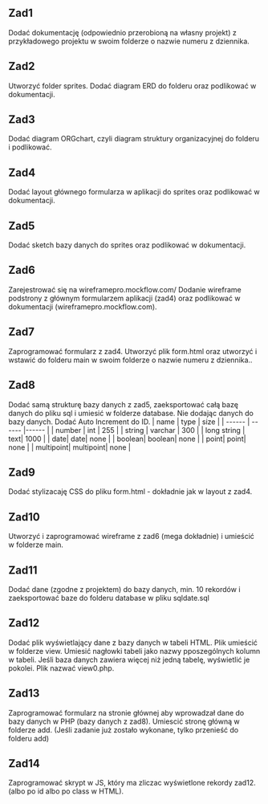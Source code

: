 ## Zad1
Dodać dokumentację (odpowiednio przerobioną na własny projekt) z przykładowego projektu w swoim folderze o nazwie numeru z dziennika.
## Zad2
Utworzyć folder sprites. Dodać diagram ERD do folderu oraz podlikować w dokumentacji.
## Zad3
Dodać diagram ORGchart, czyli diagram struktury organizacyjnej do folderu i podlikować.
## Zad4
Dodać layout głównego formularza w aplikacji do sprites oraz podlikować w dokumentacji.
## Zad5
Dodać sketch bazy danych do sprites oraz podlikować w dokumentacji.
## Zad6
Zarejestrować się na wireframepro.mockflow.com/
Dodanie wireframe podstrony z głównym formularzem aplikacji (zad4) oraz podlikować w dokumentacji (wireframepro.mockflow.com).
## Zad7
Zaprogramować formularz z zad4. Utworzyć plik form.html oraz utworzyć i wstawić do folderu main w swoim folderze o nazwie numeru z dziennika..
## Zad8
Dodać samą strukturę bazy danych z zad5, zaeksportować całą bazę danych do pliku sql i umiesić w folderze database. Nie dodając danych do bazy danych. Dodać Auto Increment do ID.
| name | type | size |
| ------ | ------ |------ |
| number | int | 255 |
| string | varchar | 300 |
| long string | text| 1000 |
| date| date| none |
| boolean| boolean| none |
| point| point| none |
| multipoint| multipoint| none |
## Zad9
Dodać stylizacaję CSS do pliku form.html - dokładnie jak w layout z zad4.
## Zad10
Utworzyć i zaprogramować wireframe z zad6 (mega dokładnie) i umieścić w folderze main.
## Zad11
Dodać dane (zgodne z projektem) do bazy danych, min. 10 rekordów i zaeksportować baze do folderu database w pliku sqldate.sql
## Zad12
Dodać plik wyświetlający dane z bazy danych w tabeli HTML. Plik umieścić w folderze view. Umiesić nagłowki tabeli jako nazwy pposzególnych kolumn w tabeli. Jeśli baza danych zawiera więcej niż jedną tabelę, wyświetlić je pokolei. Plik nazwać view0.php. 
## Zad13
Zaprogramować formularz na stronie głównej aby wprowadzał dane do bazy danych w PHP (bazy danych z zad8). Umiescić stronę główną w folderze add. (Jeśli zadanie już zostało wykonane, tylko przenieść do folderu add)
## Zad14
Zaprogramować skrypt w JS, który ma zliczac wyświetlone rekordy zad12. (albo po id albo po class w HTML).

